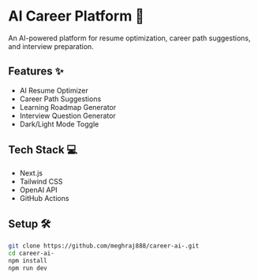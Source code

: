 # AI Career Platform 🚀

An AI-powered platform for resume optimization, career path suggestions, and interview preparation.

## Features ✨
- AI Resume Optimizer
- Career Path Suggestions
- Learning Roadmap Generator
- Interview Question Generator
- Dark/Light Mode Toggle

## Tech Stack 💻
- Next.js
- Tailwind CSS
- OpenAI API
- GitHub Actions

## Setup 🛠️
```bash
git clone https://github.com/meghraj888/career-ai-.git
cd career-ai-
npm install
npm run dev
